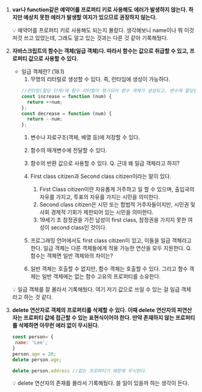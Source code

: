 1. **var나 function같은 예약어를 프로퍼티 키로 사용해도 에러가 발생하지 않는다. 하지만 예상치 못한 에러가 발생할 여지가 있으므로 권장하지 않는다.**

   <aside>
   💡 예약어를 프로퍼티 키로 사용해도 되는지 몰랐다. 생각해보니 name이나 뭐 이것 저것 쓰고 있었는데, 그래도 알고 있는 것과는 다른 것 같아 기록해뒀다.

   </aside>

2. **자바스크립트의 함수는 객체(일급 객체)다. 따라서 함수는 값으로 취급할 수 있고, 프로퍼티 값으로 사용할 수 있다.**

   - 일급 객체란? (18.1)
     1. 무명의 리터럴로 생성할 수 있다. 즉, 런타임에 생성이 가능하다.
     ```jsx
     //런타임(할당 단계)에 함수 리터럴이 평가되어 함수 객체가 생성되고, 변수에 할당된다.
     const increase = function (num) {
       return ++num;
     };
     const decrease = function (num) {
       return --num;
     };
     ```
     1. 변수나 자료구조(객체, 배열 등)에 저장할 수 있다.
     2. 함수의 매개변수에 전달할 수 있다.

     3. 함수의 반환 값으로 사용할 수 있다.
     Q. 근데 왜 일급 객체라고 하지?
     1. First class citizen과 Second class citizen이라는 말이 있다.
        1. First Class citizen이란 자유롭게 거주하고 일 할 수 있으며, 출입국의 자유를 가지고, 투표의 자유를 가지는 시민을 의미한다.
        2. Second class citizen은 시민 또는 합법적 거주자들이지만, 시민권 및 사회 경제적 기회가 제한되어 있는 시민을 의미한다.
        3. 19세기 초 참정권을 가진 남성이 first class, 참정권을 가지지 못한 여성이 second class인 것이다.
     2. 프로그래밍 언어에서도 first class citizen이 있고, 이들을 일급 객체라고 한다. 일급 객체는 다른 객체들에게 적용 가능한 연산을 모두 지원한다.
     Q. 함수는 객체면 일반 객체와의 차이는?
     1. 일반 객체는 호출할 수 없지만, 함수 객체는 호출할 수 있다. 그리고 함수 객체는 일반 객체에는 없는 함수 고유의 프로퍼티를 소유한다.

   <aside>
   💡 일급 객체를 잘 몰라서 기록해뒀다. 여기 저기 값으로 쓰일 수 있는 걸 일급 객체라고 하는 것 같다.

   </aside>

3. **delete 연산자로 객체의 프로퍼티를 삭제할 수 있다. 이때 delete 연산자의 피연산자는 프로퍼티 값에 접근할 수 있는 표현식이어야 한다. 만약 존재하지 않는 프로퍼티를 삭제하면 아무런 에러 없이 무시된다.**

   ```jsx
   const person= {
   	name: 'Lee';
   }
   person.age = 20;
   delete person.age;

   delete person.address //없는 프로퍼티기 때문에 무시된다.
   ```

   <aside>
   💡 delete 연산자의 존재를 몰라서 기록해뒀다. 쓸 일이 있을까 하는 생각이 든다.

   </aside>
